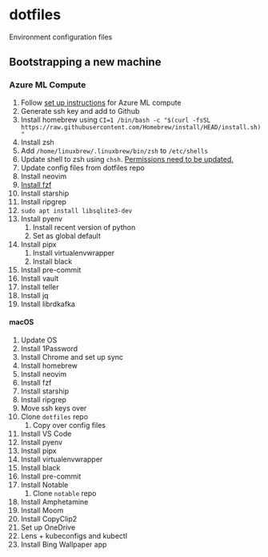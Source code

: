 # dotfiles
Environment configuration files

## Bootstrapping a new machine

### Azure ML Compute

1. Follow [set up instructions](https://wiki.chrazure.cloud/general/AzureML/azureml-getting-started/) for Azure ML compute
1. Generate ssh key and add to Github
1. Install homebrew using `CI=1 /bin/bash -c "$(curl -fsSL https://raw.githubusercontent.com/Homebrew/install/HEAD/install.sh)"`
1. Install zsh
1. Add `/home/linuxbrew/.linuxbrew/bin/zsh` to `/etc/shells`
1. Update shell to zsh using `chsh`. [Permissions need to be updated.](https://askubuntu.com/questions/812420/chsh-always-asking-a-password-and-get-pam-authentication-failure)
1. Update config files from dotfiles repo
1. Install neovim
1. [Install fzf](https://github.com/junegunn/fzf#using-homebrew)
1. Install starship
1. Install ripgrep
1. `sudo apt install libsqlite3-dev`
1. Install pyenv
    1. Install recent version of python
    1. Set as global default 
1. Install pipx
    1. Install virtualenvwrapper
    1. Install black
1. Install pre-commit
1. Install vault
1. Install teller
1. Install jq
1. Install librdkafka

#### macOS

1. Update OS
1. Install 1Password
1. Install Chrome and set up sync
1. Install homebrew
1. Install neovim
1. Install fzf
1. Install starship
1. Install ripgrep
1. Move ssh keys over
1. Clone `dotfiles` repo
    1. Copy over config files
1. Install VS Code
1. Install pyenv
1. Install pipx
1. Install virtualenvwrapper
1. Install black
1. Install pre-commit
1. Install Notable
    1. Clone `notable` repo
1. Install Amphetamine
1. Install Moom
1. Install CopyClip2
1. Set up OneDrive
1. Lens + kubeconfigs and kubectl
1. Install Bing Wallpaper app
